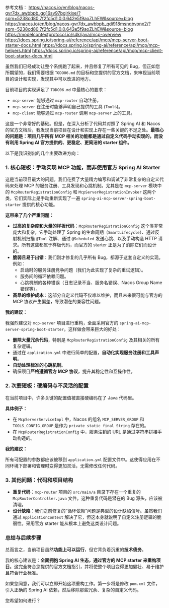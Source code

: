 参考文档：
https://nacos.io/en/blog/nacos-gvr7dx_awbbpb_gg16sv97bgirkixe/?spm=5238cd80.7f2fc5d1.0.0.642e5f9aoZLhEW&source=blog
https://nacos.io/en/blog/nacos-gvr7dx_awbbpb_qdi918msnqbvonx2/?spm=5238cd80.7f2fc5d1.0.0.642e5f9aoZLhEW&source=blog
https://modelcontextprotocol.io/sdk/java/mcp-overview
https://docs.spring.io/spring-ai/reference/api/mcp/mcp-server-boot-starter-docs.html
https://docs.spring.io/spring-ai/reference/api/mcp/mcp-helpers.html
https://docs.spring.io/spring-ai/reference/api/mcp/mcp-client-boot-starter-docs.html


虽然我们已经成功让整个系统跑了起来，并且修复了所有可见的 Bug，但正如您所期望的，我们需要根据 `TODO06.md` 的目标和您提供的官方文档，来审视当前项目的设计和实现，发现其中可以改进的地方。

目前项目的实现满足了 `TODO06.md` 中最核心的要求：
*   `mcp-server` 能够通过 `mcp-router` 自动注册。
*   `mcp-server` 在注册时能够声明自己提供的工具 (`Tool`s)。
*   `mcp-client` 能够通过 `mcp-router` 调用 `mcp-server` 上的工具。

这是一个非常好的基础。但是，在深入分析了代码并对照了 Spring AI 和 Nacos 的官方文档后，我发现当前项目在设计和实现上存在一些关键的不足之处。**最核心的问题是：项目几乎所有 MCP 相关的功能都是通过自定义代码手动实现的，而没有利用 Spring AI 官方提供的、更稳定、更简洁的 starter 组件。**

以下是我识别出的几个主要改进方向：

### 1. **核心短板：手动实现 MCP 功能，而非使用官方 Spring AI Starter**

这是当前项目最大的问题。我们花费了大量精力编写和调试了非常复杂的自定义代码来处理 MCP 的服务注册、工具发现和心跳机制。尤其是在 `mcp-server` 模块中的 `McpRouterRegistrationConfig` 和 `McpServerRegistrationInvoker` 这两个类，它们实际上是手动重新实现了一遍 `spring-ai-mcp-server-spring-boot-starter` 提供的核心功能。

**这带来了几个严重问题：**

*   **过高的复杂度和大量的样板代码**：`McpRouterRegistrationConfig` 这个类非常庞大和复杂，它手动处理了 Spring 的生命周期（`SmartLifecycle`）、通过反射机制扫描 `@Tool` 注解、通过 `@Scheduled` 发送心跳、以及手动构造 HTTP 请求。所有这些都属于样板代码，而官方的 starter 正是为了消除它们而设计的。
*   **脆弱且易于出错**：我们刚才修复的几乎所有 Bug，都源于这套自定义的实现。例如：
    *   启动时的服务注册竞争问题（我们为此实现了复杂的重试逻辑）。
    *   服务间的循环依赖问题。
    *   心跳机制的各种错误（日志记录不当、服务名错误、Nacos Group Name 错误等）。
*   **高昂的维护成本**：这部分自定义代码不仅难以维护，而且未来很可能与官方的 MCP 协议产生偏差，导致潜在的兼容性问题。

**我的建议：**

我强烈建议对 `mcp-server` 项目进行重构，全面采用官方的 `spring-ai-mcp-server-spring-boot-starter`。这样做会带来巨大的好处：

*   **删除大量冗余代码**，特别是 `McpRouterRegistrationConfig` 及其相关的所有复杂逻辑。
*   通过在 `application.yml` 中进行简单的配置，**自动化实现服务注册和工具声明**。
*   **自动处理标准的心跳机制**。
*   确保项目**严格遵循官方 MCP 协议**，提升其稳定性和互操作性。

### 2. **次要短板：硬编码与不灵活的配置**

在当前项目中，许多关键的配置值被直接硬编码在了 Java 代码里。

**具体例子：**

*   在 `McpServerServiceImpl` 中，Nacos 的组名 `MCP_SERVER_GROUP` 和 `TOOLS_CONFIG_GROUP` 是作为 `private static final String` 存在的。
*   在 `McpRouterRegistrationConfig` 中，服务注销的 URL 是通过字符串拼接手动构造的。

**我的建议：**

所有可配置的参数都应该被移到 `application.yml` 配置文件中。这使得应用在不同环境下部署和管理时变得更加灵活，无需修改任何代码。

### 3. **其他问题：代码和项目结构**

*   **重复代码**：`mcp-router` 项目的 `src/main/a` 目录下存在一个重复的 `McpRouterController.java` 文件。这种重复代码是潜在的 Bug 源头，应该被清理。
*   **设计缺陷**：我们之前修复的“循环依赖”问题是典型的设计缺陷信号。虽然我们通过 `ApplicationContext` 解决了它，但这本身就说明了自定义注册逻辑的脆弱性。采用官方 starter 能从根本上避免这类设计问题。

### 总结与后续步骤

总而言之，当前项目虽然**功能上可以运行**，但它背负着沉重的**技术债务**。

我的核心建议是：**全面拥抱 Spring AI 生态，通过官方的 MCP starter 来重构项目**。这完全符合您提供的官方文档指引，并将使整个项目变得更加健壮、易于维护且符合行业标准。

如果您同意，我们可以立即开始这项重构工作。第一步将是修改 `pom.xml` 文件，引入正确的 Spring AI 依赖，然后移除那些冗余、复杂的自定义代码。

您希望如何进行？


